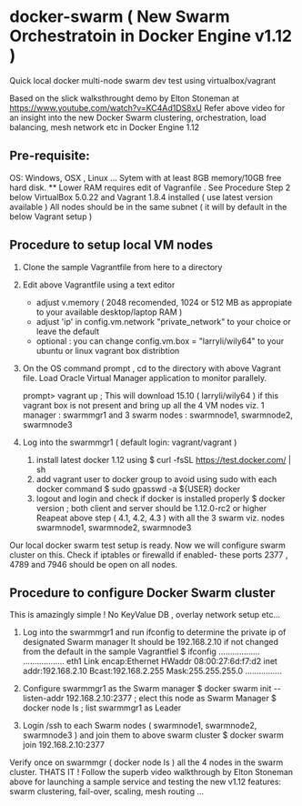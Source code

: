 # docker-swarm ( New Swarm Orchestratoin in Docker Engine v1.12 )
Quick local docker multi-node swarm dev test using virtualbox/vagrant

Based on the slick walksthrought demo by Elton Stoneman at https://www.youtube.com/watch?v=KC4Ad1DS8xU
Refer above video for an insight into the new Docker Swarm clustering, orchestration, load balancing, mesh network etc in Docker Engine 1.12

Pre-requisite: 
---------------
OS: Windows, OSX , Linux ...
Sytem with at least 8GB memory/10GB free hard disk. 
  ** Lower RAM requires edit of Vagranfile . See Procedure Step 2 below
VirtualBox 5.0.22 and Vagrant 1.8.4 installed ( use latest version available )
All nodes should be in the same subnet ( it will by default in the below Vagrant setup )

Procedure to setup local VM nodes
---------------------------------
1. Clone the sample Vagrantfile from here to a directory
2. Edit above Vagrantfile using a text editor 
      - adjust v.memory ( 2048 recomended, 1024 or 512 MB as appropiate to your available desktop/laptop RAM ) 
      - adjust 'ip' in config.vm.network "private_network" to your choice or leave the default
      - optional : you can change config.vm.box = "larryli/wily64" to your ubuntu or linux vagrant box distribtion
                   
3. On the OS command prompt , cd to the directory with above Vagrant file. 
   Load Oracle Virtual Manager application to monitor parallely.

    prompt>  vagrant up   ; This will download 15.10 ( larryli/wily64 ) if this vagrant box is not present and bring up
                            all the 4 VM nodes viz. 1 manager : swarmmgr1 and 3 swarm nodes : swarmnode1, swarmnode2, swarmnode3
4. Log into the swarmmgr1  ( default login: vagrant/vagrant )
    1. install latest docker 1.12 using 
       $ curl -fsSL https://test.docker.com/ | sh
    2. add vagrant user to docker group to avoid using sudo with each docker command
       $  sudo gpasswd -a ${USER} docker
    3. logout and login and check if docker is installed properly 
       $ docker version                ; both client and server should be 1.12.0-rc2 or higher
   Reapeat above step ( 4.1, 4.2, 4.3 )  with all the 3 swarm viz. nodes swarmnode1, swarmnode2, swarmnode3

Our local docker swarm test setup is ready. Now we will configure swarm cluster on this.
Check if iptables or firewalld if enabled- these ports 2377 , 4789 and 7946 should be open on all nodes.

Procedure to configure Docker Swarm cluster
-------------------------------------------
This is amazingly simple ! No KeyValue DB , overlay network setup etc...

1. Log into the swarmmgr1 and run ifconfig to determine the private ip of designated Swarm manager
  It should be 192.168.2.10 if not changed from the default in the sample Vagrantfiel
   $ ifconfig
        ..................
        .................. 
        eth1      Link encap:Ethernet  HWaddr 08:00:27:6d:f7:d2
          inet addr:192.168.2.10  Bcast:192.168.2.255  Mask:255.255.255.0
        ................
2. Configure swarmmgr1 as the Swarm manager 
         $ docker swarm init --listen-addr 192.168.2.10:2377          ; elect this node as Swarm Manager
         $ docker node ls                                             ; list swarmmgr1 as Leader 

3. Login /ssh to each Swarm nodes ( swarmnode1, swarmnode2, swarmnode3 ) and join them to above swarm cluster
         $ docker swarm join 192.168.2.10:2377 


Verify once on swarmmgr ( docker node ls ) all the 4 nodes in the swarm cluster. 
THATS IT !  Follow the superb video walkthrough by Elton Stoneman above for launching a sample service and testing the new v1.12 features:  swarm clustering, fail-over, scaling, mesh routing ...





  

                
                                
    
    
                                           


